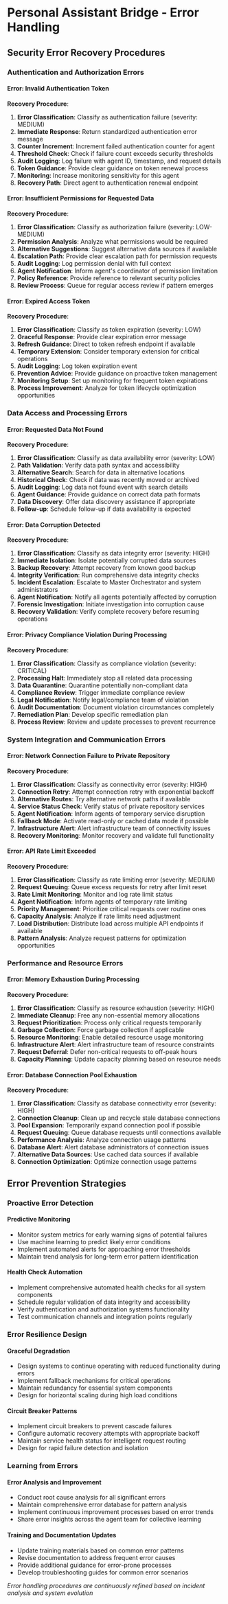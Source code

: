 # Personal Assistant Bridge - Error Handling

## Security Error Recovery Procedures

### Authentication and Authorization Errors

#### **Error**: Invalid Authentication Token
**Recovery Procedure**:
1. **Error Classification**: Classify as authentication failure (severity: MEDIUM)
2. **Immediate Response**: Return standardized authentication error message
3. **Counter Increment**: Increment failed authentication counter for agent
4. **Threshold Check**: Check if failure count exceeds security thresholds
5. **Audit Logging**: Log failure with agent ID, timestamp, and request details
6. **Token Guidance**: Provide clear guidance on token renewal process
7. **Monitoring**: Increase monitoring sensitivity for this agent
8. **Recovery Path**: Direct agent to authentication renewal endpoint

#### **Error**: Insufficient Permissions for Requested Data
**Recovery Procedure**:
1. **Error Classification**: Classify as authorization failure (severity: LOW-MEDIUM)
2. **Permission Analysis**: Analyze what permissions would be required
3. **Alternative Suggestions**: Suggest alternative data sources if available
4. **Escalation Path**: Provide clear escalation path for permission requests
5. **Audit Logging**: Log permission denial with full context
6. **Agent Notification**: Inform agent's coordinator of permission limitation
7. **Policy Reference**: Provide reference to relevant security policies
8. **Review Process**: Queue for regular access review if pattern emerges

#### **Error**: Expired Access Token
**Recovery Procedure**:
1. **Error Classification**: Classify as token expiration (severity: LOW)
2. **Graceful Response**: Provide clear expiration error message
3. **Refresh Guidance**: Direct to token refresh endpoint if available
4. **Temporary Extension**: Consider temporary extension for critical operations
5. **Audit Logging**: Log token expiration event
6. **Prevention Advice**: Provide guidance on proactive token management
7. **Monitoring Setup**: Set up monitoring for frequent token expirations
8. **Process Improvement**: Analyze for token lifecycle optimization opportunities

### Data Access and Processing Errors

#### **Error**: Requested Data Not Found
**Recovery Procedure**:
1. **Error Classification**: Classify as data availability error (severity: LOW)
2. **Path Validation**: Verify data path syntax and accessibility
3. **Alternative Search**: Search for data in alternative locations
4. **Historical Check**: Check if data was recently moved or archived
5. **Audit Logging**: Log data not found event with search details
6. **Agent Guidance**: Provide guidance on correct data path formats
7. **Data Discovery**: Offer data discovery assistance if appropriate
8. **Follow-up**: Schedule follow-up if data availability is expected

#### **Error**: Data Corruption Detected
**Recovery Procedure**:
1. **Error Classification**: Classify as data integrity error (severity: HIGH)
2. **Immediate Isolation**: Isolate potentially corrupted data sources
3. **Backup Recovery**: Attempt recovery from known good backup
4. **Integrity Verification**: Run comprehensive data integrity checks
5. **Incident Escalation**: Escalate to Master Orchestrator and system administrators
6. **Agent Notification**: Notify all agents potentially affected by corruption
7. **Forensic Investigation**: Initiate investigation into corruption cause
8. **Recovery Validation**: Verify complete recovery before resuming operations

#### **Error**: Privacy Compliance Violation During Processing
**Recovery Procedure**:
1. **Error Classification**: Classify as compliance violation (severity: CRITICAL)
2. **Processing Halt**: Immediately stop all related data processing
3. **Data Quarantine**: Quarantine potentially non-compliant data
4. **Compliance Review**: Trigger immediate compliance review
5. **Legal Notification**: Notify legal/compliance team of violation
6. **Audit Documentation**: Document violation circumstances completely
7. **Remediation Plan**: Develop specific remediation plan
8. **Process Review**: Review and update processes to prevent recurrence

### System Integration and Communication Errors

#### **Error**: Network Connection Failure to Private Repository
**Recovery Procedure**:
1. **Error Classification**: Classify as connectivity error (severity: HIGH)
2. **Connection Retry**: Attempt connection retry with exponential backoff
3. **Alternative Routes**: Try alternative network paths if available
4. **Service Status Check**: Verify status of private repository services
5. **Agent Notification**: Inform agents of temporary service disruption
6. **Fallback Mode**: Activate read-only or cached data mode if possible
7. **Infrastructure Alert**: Alert infrastructure team of connectivity issues
8. **Recovery Monitoring**: Monitor recovery and validate full functionality

#### **Error**: API Rate Limit Exceeded
**Recovery Procedure**:
1. **Error Classification**: Classify as rate limiting error (severity: MEDIUM)
2. **Request Queuing**: Queue excess requests for retry after limit reset
3. **Rate Limit Monitoring**: Monitor and log rate limit status
4. **Agent Notification**: Inform agents of temporary rate limiting
5. **Priority Management**: Prioritize critical requests over routine ones
6. **Capacity Analysis**: Analyze if rate limits need adjustment
7. **Load Distribution**: Distribute load across multiple API endpoints if available
8. **Pattern Analysis**: Analyze request patterns for optimization opportunities

### Performance and Resource Errors

#### **Error**: Memory Exhaustion During Processing
**Recovery Procedure**:
1. **Error Classification**: Classify as resource exhaustion (severity: HIGH)
2. **Immediate Cleanup**: Free any non-essential memory allocations
3. **Request Prioritization**: Process only critical requests temporarily
4. **Garbage Collection**: Force garbage collection if applicable
5. **Resource Monitoring**: Enable detailed resource usage monitoring
6. **Infrastructure Alert**: Alert infrastructure team of resource constraints
7. **Request Deferral**: Defer non-critical requests to off-peak hours
8. **Capacity Planning**: Update capacity planning based on resource needs

#### **Error**: Database Connection Pool Exhaustion
**Recovery Procedure**:
1. **Error Classification**: Classify as database connectivity error (severity: HIGH)
2. **Connection Cleanup**: Clean up and recycle stale database connections
3. **Pool Expansion**: Temporarily expand connection pool if possible
4. **Request Queuing**: Queue database requests until connections available
5. **Performance Analysis**: Analyze connection usage patterns
6. **Database Alert**: Alert database administrators of connection issues
7. **Alternative Data Sources**: Use cached data sources if available
8. **Connection Optimization**: Optimize connection usage patterns

## Error Prevention Strategies

### Proactive Error Detection

#### **Predictive Monitoring**
- Monitor system metrics for early warning signs of potential failures
- Use machine learning to predict likely error conditions
- Implement automated alerts for approaching error thresholds
- Maintain trend analysis for long-term error pattern identification

#### **Health Check Automation**
- Implement comprehensive automated health checks for all system components
- Schedule regular validation of data integrity and accessibility
- Verify authentication and authorization systems functionality
- Test communication channels and integration points regularly

### Error Resilience Design

#### **Graceful Degradation**
- Design systems to continue operating with reduced functionality during errors
- Implement fallback mechanisms for critical operations
- Maintain redundancy for essential system components
- Design for horizontal scaling during high load conditions

#### **Circuit Breaker Patterns**
- Implement circuit breakers to prevent cascade failures
- Configure automatic recovery attempts with appropriate backoff
- Maintain service health status for intelligent request routing
- Design for rapid failure detection and isolation

### Learning from Errors

#### **Error Analysis and Improvement**
- Conduct root cause analysis for all significant errors
- Maintain comprehensive error database for pattern analysis
- Implement continuous improvement processes based on error trends
- Share error insights across the agent team for collective learning

#### **Training and Documentation Updates**
- Update training materials based on common error patterns
- Revise documentation to address frequent error causes
- Provide additional guidance for error-prone processes
- Develop troubleshooting guides for common error scenarios

*Error handling procedures are continuously refined based on incident analysis and system evolution*
